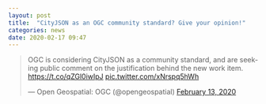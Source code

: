 ```yaml
---
layout: post
title:  "CityJSON as an OGC community standard? Give your opinion!"
categories: news
date: 2020-02-17 09:47
---
```



<blockquote class="twitter-tweet"><p lang="en" dir="ltr">OGC is considering CityJSON as a community standard, and are seeking public comment on the justification behind the new work item. <a href="https://t.co/qZGl0iwIpJ">https://t.co/qZGl0iwIpJ</a> <a href="https://t.co/xNrspq5hWh">pic.twitter.com/xNrspq5hWh</a></p>&mdash; Open Geospatial: OGC (@opengeospatial) <a href="https://twitter.com/opengeospatial/status/1227956095605407744?ref_src=twsrc%5Etfw">February 13, 2020</a></blockquote> <script async src="https://platform.twitter.com/widgets.js" charset="utf-8"></script> 


